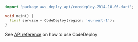 ```dart
import 'package:aws_deploy_api/codedeploy-2014-10-06.dart';

void main() {
  final service = CodeDeploy(region: 'eu-west-1');
}
```

See [API reference](https://pub.dev/documentation/aws_deploy_api/latest/codedeploy-2014-10-06/CodeDeploy-class.html) on how to use CodeDeploy
